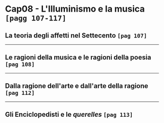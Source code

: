 # Cap08 - L'Illuminismo e la musica `[pagg 107-117]`

## La teoria degli affetti nel Settecento `[pag 107]`

---

## Le ragioni della musica e le ragioni della poesia `[pag 108]`

---

## Dalla ragione dell'arte e dall'arte della ragione `[pag 112]`

---

## Gli Enciclopedisti e le _querelles_ `[pag 113]`